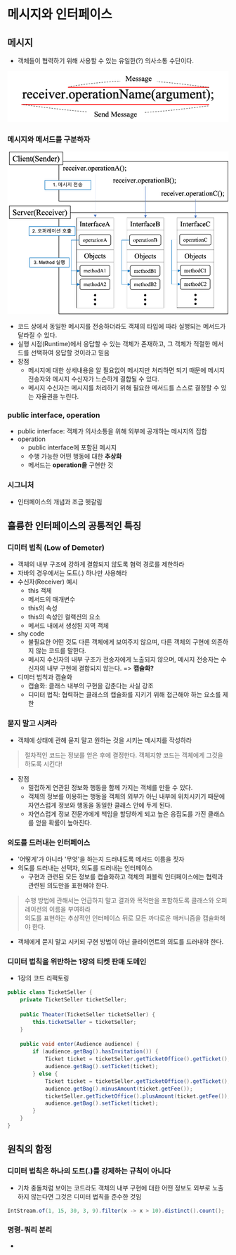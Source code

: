 # 메시지와 인터페이스

## 메시지
- 객체들이 협력하기 위해 사용할 수 있는 유일한(?) 의사소통 수단이다.

![메시지](message1.png)

### 메시지와 메서드를 구분하자

![오퍼레이](operation.png)
- 코드 상에서 동일한 메시지를 전송하더라도 객체의 타입에 따라 실행되는 메서드가 달라질 수 있다.
- 실행 시점(Runtime)에서 응답할 수 있는 객체가 존재하고, 그 객체가 적절한 메서드를 선택하여 응답할 것이라고 믿음
- 장점
  - 메시지에 대한 상세내용을 알 필요없이 메시지만 처리하면 되기 때문에 메시지 전송자와 메시지 수신자가 느슨하게 결합될 수 있다.
  - 메시지 수신자는 메시지를 처리하기 위해 필요한 메서드를 스스로 결정할 수 있는 자율권을 누린다.

### public interface, operation
- public interface: 객체가 의사소통을 위해 외부에 공개하는 메시지의 집합
- operation
  - public interface에 포함된 메시지
  - 수행 가능한 어떤 행동에 대한 **추상화**
  - 메서드는 **operation을** 구현한 것

### 시그니처
- 인터페이스의 개념과 조금 헷갈림

## 훌륭한 인터페이스의 공통적인 특징

### 디미터 법칙 (Low of Demeter)
- 객체의 내부 구조에 강하게 결합되지 않도록 협력 경로를 제한하라
- 자바의 경우에서는 도트(.) 하나만 사용해라
- 수신자(Receiver) 예시
  - this 객체
  - 메서드의 매개변수
  - this의 속성
  - this의 속성인 컬랙션의 요소
  - 메서드 내에서 생성된 지역 객체
- shy code
  - 불필요한 어떤 것도 다른 객체에게 보여주지 않으며, 다른 객체의 구현에 의존하지 않는 코드를 말한다.
  - 메시지 수신자의 내부 구조가 전송자에게 노출되지 않으며, 메시지 전송자는 수신자의 내부 구현에 결합되지 않는다. => **캡슐화?**
- 디미터 법칙과 캡슐화
  - 캡슐화: 클래스 내부의 구현을 감춘다는 사실 강조
  - 디미터 법칙: 협력하는 클래스의 캡슐화를 지키기 위해 접근해야 하는 요소를 제한

### 묻지 말고 시켜라
- 객체에 상태에 관해 묻지 말고 원하는 것을 시키는 메시지를 작성하라
> 절차적인 코드는 정보를 얻은 후에 결정한다.
> 객체지향 코드는 객체에게 그것을 하도록 시킨다!

- 장점
  - 밀접하게 연관된 정보화 행동을 함께 가지는 객체를 만들 수 있다.
  - 객체의 정보를 이용하는 행동을 객체의 외부가 아닌 내부에 위치시키기 때문에 자연스럽게 정보와 행동을 동일한 클래스 안에 두게 된다.
  - 자연스럽게 정보 전문가에게 책임을 할당하게 되고 높은 응집도를 가진 클래스를 얻을 확률이 높아진다.

### 의도를 드러내는 인터페이스
- '어떻게'가 아니라 '무엇'을 하는지 드러내도록 메서드 이름을 짓자
- 의도를 드러내는 선택자, 의도를 드러내는 인터페이스
  - 구현과 관련된 모든 정보를 캡슐화하고 객체의 퍼블릭 인터페이스에는 협력과 관련된 의도만을 표현해야 한다.
> 수행 방법에 관해서는 언급하지 말고 결과와 목적만을 포함하도록 클래스와 오퍼레이션의 이름을 부여하라 <br>
> 의도를 표현하는 추상적인 인터페이스 뒤로 모든 까다로운 매커니즘을 캡슐화해야 한다.
- 객체에게 묻지 말고 시키되 구현 방법이 아닌 클라이언트의 의도를 드러내야 한다.

### 디미터 법칙을 위반하는 1장의 티켓 판매 도메인
- 1장의 코드 리팩토링
```java
public class TicketSeller {
    private TicketSeller ticketSeller;
    
    public Theater(TicketSeller ticketSeller) {
        this.ticketSeller = ticketSeller;
    }

    public void enter(Audience audience) {
        if (audience.getBag().hasInvitation()) {
            Ticket ticket = ticketSeller.getTicketOffice().getTicket();
            audience.getBag().setTicket(ticket);
        } else {
            Ticket ticket = ticketSeller.getTicketOffice().getTicket();
            audience.getBag().minusAmount(ticket.getFee());
            ticketSeller.getTicketOffice().plusAmount(ticket.getFee());
            audience.getBag().setTicket(ticket);
        }
    }
}
```

## 원칙의 함정

### 디미터 법칙은 하나의 도트(.)를 강제하는 규칙이 아니다
- 기차 충돌처럼 보이는 코드라도 객체의 내부 구현에 대한 어떤 정보도 외부로 노출하지 않는다면 그것은 디미터 법칙을 준수한 것임

```java
IntStream.of(1, 15, 30, 3, 9).filter(x -> x > 10).distinct().count();
```
### 명령-쿼리 분리
- 
